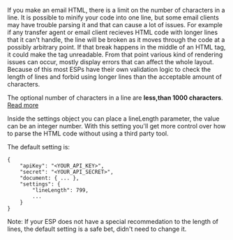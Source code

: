 If you make an email HTML, there is a limit on the number of characters in a line. It is possible to minify your code into one line, but some email clients may have trouble parsing it and that can cause a lot of issues. For example if any transfer agent or email client recieves HTML code with longer lines that it can't handle, the line will be broken as it moves through the code at a possibly arbitrary point. If that break happens in the middle of an HTML tag, it could make the tag unreadable. From that point various kind of rendering issues can occur, mostly display errors that can affect the whole layout. Because of this most ESPs have their own validation logic to check the length of lines and forbid using longer lines than the acceptable amount of characters.

The optional number of characters in a line are **less,than 1000 characters**.
[Read more](https://tools.ietf.org/html/rfc2822#section-2.1.1)

Inside the settings object you can place a lineLength parameter, the value can be an integer number. With this setting you'll get more control over how to parse the HTML code without using a third party tool.

The default setting is:

```
{
	"apiKey": "<YOUR_API_KEY>",
	"secret": "<YOUR_API_SECRET>",
	"document: { ... },
	"settings": {
		"lineLength": 799,
		...
	}
}
```
Note: If your ESP does not have a special recommedation to the length of lines, the default setting is a safe bet, didn't need to change it.
